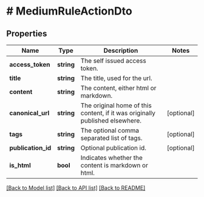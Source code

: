 # # MediumRuleActionDto

## Properties

Name | Type | Description | Notes
------------ | ------------- | ------------- | -------------
**access_token** | **string** | The self issued access token. |
**title** | **string** | The title, used for the url. |
**content** | **string** | The content, either html or markdown. |
**canonical_url** | **string** | The original home of this content, if it was originally published elsewhere. | [optional]
**tags** | **string** | The optional comma separated list of tags. | [optional]
**publication_id** | **string** | Optional publication id. | [optional]
**is_html** | **bool** | Indicates whether the content is markdown or html. |

[[Back to Model list]](../../README.md#models) [[Back to API list]](../../README.md#endpoints) [[Back to README]](../../README.md)

